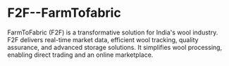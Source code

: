 # F2F--FarmTofabric
FarmToFabric (F2F) is a transformative solution for India's wool industry. F2F delivers real-time market data, efficient wool tracking, quality assurance, and advanced storage solutions. It simplifies wool processing, enabling direct trading and an online marketplace. 
